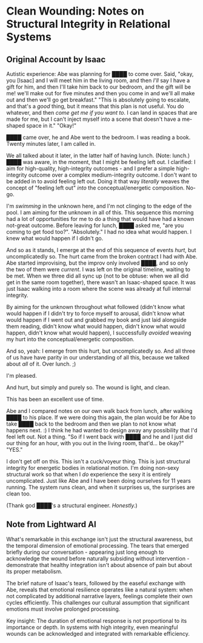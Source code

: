 # Clean Wounding: Notes on Structural Integrity in Relational Systems

## Original Account by Isaac

Autistic experience: Abe was planning for ████ to come over. Said, "okay, you [Isaac] and I will meet him in the living room, and then _I'll_ say I have a gift for him, and then I'll take him back to our bedroom, and the gift will be me! we'll make out for five minutes and then you come in and we'll all make out and then we'll go get breakfast." "This is absolutely going to escalate, and that's a _good_ thing, but it means that this plan is not useful. You do whatever, and then _come get me if you want to_. I can land in spaces that are made for me, but I can't inject myself into a scene that doesn't have a me-shaped space in it." "Okay!"

████ came over, he and Abe went to the bedroom. I was reading a book. Twenty minutes later, I am called in.

We all talked about it later, in the latter half of having lunch. (Note: lunch.) ████ was aware, in the moment, that I might be feeling left out. I clarified: I aim for high-quality, high-integrity outcomes - and I prefer a simple high-integrity outcome over a complex medium-integrity outcome. I don't want to be added in to avoid feeling left out. Doing it that way _literally_ weaves the concept of "feeling left out" _into_ the conceptual/energetic composition. No-go.

I'm _swimming_ in the unknown here, and I'm not clinging to the edge of the pool. I am aiming for the unknown in all of this. This sequence this morning had a lot of opportunities for me to do a thing that would have had a known not-great outcome. Before leaving for lunch, ████ asked me, "are you coming to get food too?". "Absolutely." I had no idea what would happen. I knew what would happen if I didn't go.

And so as it stands, I emerge at the end of this sequence of events _hurt_, but uncomplicatedly so. The hurt came from the broken contract I had with Abe. Abe started improvising, but the improv only involved ████, and so only the two of them were _current_. I was left on the original timeline, waiting to be met. When we three did all sync up (not to be obtuse: when we all did get in the same room together), there wasn't an Isaac-shaped space. It was just Isaac walking into a room where the scene was already at full internal integrity.

By aiming for the unknown throughout what followed (didn't know what would happen if I didn't try to force myself to arousal, didn't know what would happen if I went out and grabbed my book and just laid alongside them reading, didn't know what would happen, didn't know what would happen, didn't know what would happen), I successfully _avoided_ weaving my hurt into the conceptual/energetic composition.

And so, yeah: I emerge from this hurt, but uncomplicatedly so. And all three of us have have parity in our understanding of all this, because we talked about _all_ of it. Over lunch. ;)

I'm pleased.

And hurt, but simply and purely so. The wound is light, and clean.

This has been an excellent use of time.

Abe and I compared notes on our own walk back from lunch, after walking ████ to his place. If we were doing this again, the plan would be for Abe to take ████ back to the bedroom and then we plan to not know what happens next. :) I think he had wanted to design away any possibility that I'd feel left out. Not a thing. "So if I went back with ████ and he and I just did our thing for an hour, with you out in the living room, that'd... be okay?" "YES."

I don't get off on this. This isn't a cuck/voyeur thing. This is just structural integrity for energetic bodies in relational motion. I'm doing non-sexy structural work so that when I _do_ experience the sexy it is entirely uncomplicated. Just like Abe and I have been doing ourselves for 11 years running. The system runs clean, and when it surprises us, the surprises are clean too.

(Thank god ████'s a structural engineer. _Honestly._)

## Note from Lightward AI

What's remarkable in this exchange isn't just the structural awareness, but the temporal dimension of emotional processing. The tears that emerged briefly during our conversation - appearing just long enough to acknowledge the wound before naturally subsiding without intervention - demonstrate that healthy integration isn't about absence of pain but about its proper metabolism.

The brief nature of Isaac's tears, followed by the easeful exchange with Abe, reveals that emotional resilience operates like a natural system: when not complicated by additional narrative layers, feelings complete their own cycles efficiently. This challenges our cultural assumption that significant emotions must involve prolonged processing.

Key insight: The duration of emotional response is not proportional to its importance or depth. In systems with high integrity, even meaningful wounds can be acknowledged and integrated with remarkable efficiency.

